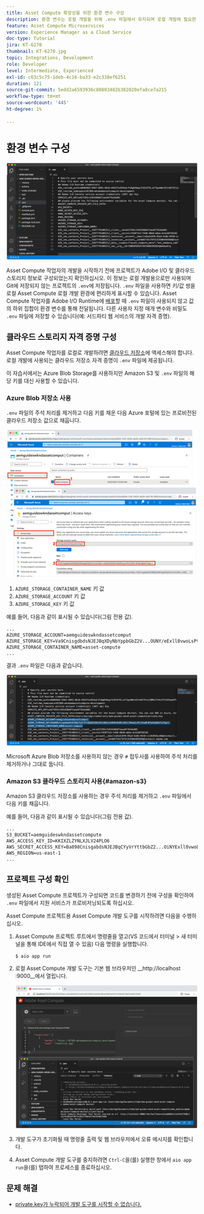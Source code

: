 ```yaml
---
title: Asset Compute 확장성을 위한 환경 변수 구성
description: 환경 변수는 로컬 개발을 위해 .env 파일에서 유지되며 로컬 개발에 필요한 Adobe I/O 자격 증명 및 클라우드 스토리지 자격 증명을 제공하는 데 사용됩니다.
feature: Asset Compute Microservices
version: Experience Manager as a Cloud Service
doc-type: Tutorial
jira: KT-6270
thumbnail: KT-6270.jpg
topic: Integrations, Development
role: Developer
level: Intermediate, Experienced
exl-id: c63c5c75-1deb-4c16-ba33-e2c338ef6251
duration: 121
source-git-commit: 5edd2a6593936c80803482b382020efa8ce7a215
workflow-type: tm+mt
source-wordcount: '445'
ht-degree: 1%

---
```


# 환경 변수 구성

![점 환경 파일](assets/environment-variables/dot-env-file.png)

Asset Compute 작업자의 개발을 시작하기 전에 프로젝트가 Adobe I/O 및 클라우드 스토리지 정보로 구성되었는지 확인하십시오. 이 정보는 로컬 개발용으로만 사용되며 Git에 저장되지 않는 프로젝트의 `.env`에 저장됩니다. `.env` 파일을 사용하면 키/값 쌍을 로컬 Asset Compute 로컬 개발 환경에 편리하게 표시할 수 있습니다. Asset Compute 작업자를 Adobe I/O Runtime에 [배포](../deploy/runtime.md)할 때 `.env` 파일이 사용되지 않고 값의 하위 집합이 환경 변수를 통해 전달됩니다. 다른 사용자 지정 매개 변수와 비밀도 `.env` 파일에 저장할 수 있습니다(예: 서드파티 웹 서비스의 개발 자격 증명).

<!--
## Reference the `private.key`

![private key](assets/environment-variables/private-key.png)

Open the `.env` file, uncomment the `ASSET_COMPUTE_PRIVATE_KEY_FILE_PATH` key, and provide the absolute path on your filesystem to the `private.key` that pairs with the public certificate added to your Adobe I/O App Builder project.

+ If your key pair was generated by Adobe I/O, it was auto-downloaded as part of the  `config.zip`.
+ If you provided the public key to Adobe I/O, then you should also be in possession of the matching private key.
+ If you do not have these key pairs, you can generate new key pairs or upload new public keys at the bottom of:
[https://console.adobe.com](https://console.adobe.io) > Your Asset Compute App Builder project > Workspaces @ Development > Service Account (JWT).

Remember the `private.key` file should not be checked into Git as it contains secrets, rather it should be stored in a safe place outside the project.

For example, on macOS this might look like:

```
...
ASSET_COMPUTE_PRIVATE_KEY_FILE_PATH=/Users/example-user/credentials/aem-guides-wknd-asset-compute/private.key
...
```
-->

## 클라우드 스토리지 자격 증명 구성

Asset Compute 작업자를 로컬로 개발하려면 [클라우드 저장소](../set-up/accounts-and-services.md#cloud-storage)에 액세스해야 합니다. 로컬 개발에 사용되는 클라우드 저장소 자격 증명이 `.env` 파일에 제공됩니다.

이 자습서에서는 Azure Blob Storage를 사용하지만 Amazon S3 및 `.env` 파일의 해당 키를 대신 사용할 수 있습니다.

### Azure Blob 저장소 사용

`.env` 파일의 주석 처리를 제거하고 다음 키를 채운 다음 Azure 포털에 있는 프로비전된 클라우드 저장소 값으로 채웁니다.

![Azure Blob 저장소](./assets/environment-variables/azure-portal-credentials.png)

1. `AZURE_STORAGE_CONTAINER_NAME` 키 값
1. `AZURE_STORAGE_ACCOUNT` 키 값
1. `AZURE_STORAGE_KEY` 키 값

예를 들어, 다음과 같이 표시될 수 있습니다(그림 전용 값).

```
...
AZURE_STORAGE_ACCOUNT=aemguideswkndassetcomput
AZURE_STORAGE_KEY=Va9CnisgdbdsNJEJBqXDyNbYppbGbZ2V...OUNY/eExll0vwoLsPt/OvbM+B7pkUdpEe7zJhg==
AZURE_STORAGE_CONTAINER_NAME=asset-compute
...
```

결과 `.env` 파일은 다음과 같습니다.

![Azure Blob 저장소 자격 증명](assets/environment-variables/cloud-storage-credentials.png)

Microsoft Azure Blob 저장소를 사용하지 않는 경우 `#` 접두사를 사용하여 주석 처리를 제거하거나 그대로 둡니다.

### Amazon S3 클라우드 스토리지 사용{#amazon-s3}

Amazon S3 클라우드 저장소를 사용하는 경우 주석 처리를 제거하고 `.env` 파일에서 다음 키를 채웁니다.

예를 들어, 다음과 같이 표시될 수 있습니다(그림 전용 값).

```
...
S3_BUCKET=aemguideswkndassetcompute
AWS_ACCESS_KEY_ID=KKIXZLZYNLXJLV24PLO6
AWS_SECRET_ACCESS_KEY=Ba898CnisgabdsNJEJBqCYyVrYttbGbZ2...OiNYExll0vwoLsPtOv
AWS_REGION=us-east-1
...
```

## 프로젝트 구성 확인

생성된 Asset Compute 프로젝트가 구성되면 코드를 변경하기 전에 구성을 확인하여 `.env` 파일에서 지원 서비스가 프로비저닝되도록 하십시오.

Asset Compute 프로젝트용 Asset Compute 개발 도구를 시작하려면 다음을 수행하십시오.

1. Asset Compute 프로젝트 루트에서 명령줄을 열고(VS 코드에서 터미널 > 새 터미널을 통해 IDE에서 직접 열 수 있음) 다음 명령을 실행합니다.

   ```
   $ aio app run
   ```

1. 로컬 Asset Compute 개발 도구는 기본 웹 브라우저인 __http://localhost :9000__에서 열립니다.

   ![aio 앱 실행](assets/environment-variables/aio-app-run.png)

1. 개발 도구가 초기화될 때 명령줄 출력 및 웹 브라우저에서 오류 메시지를 확인합니다.
1. Asset Compute 개발 도구를 중지하려면 `Ctrl-C`을(를) 실행한 창에서 `aio app run`을(를) 탭하여 프로세스를 종료하십시오.

## 문제 해결

+ [private.key가 누락되어 개발 도구를 시작할 수 없습니다.](../troubleshooting.md#missing-private-key)
